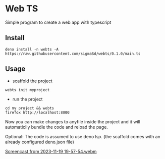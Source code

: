 # Web TS

Simple program to create a web app with typescript

## Install

```
deno install -n webts -A https://raw.githubusercontent.com/sigmaSd/webts/0.1.0/main.ts
```

## Usage

- scaffold the project

```
webts init myproject
```

- run the project

```
cd my project && webts
firefox http://localhost:8000
```

Now you can make changes to anyfile inside the project and it will automaticlly
bundle the code and reload the page.

Optional: The code is assumed to use deno lsp. (the scaffold comes with an already configured deno.json file)

[Screencast from 2023-11-19 19-57-54.webm](https://github.com/sigmaSd/webts/assets/22427111/e87930bf-cfa3-4580-b189-cdb083256007)
